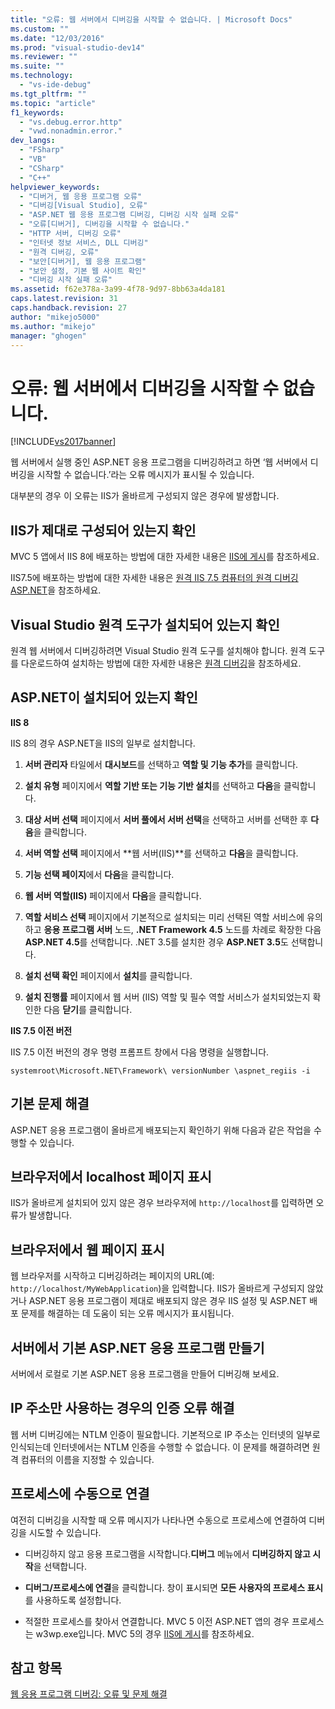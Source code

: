 ```yaml
---
title: "오류: 웹 서버에서 디버깅을 시작할 수 없습니다. | Microsoft Docs"
ms.custom: ""
ms.date: "12/03/2016"
ms.prod: "visual-studio-dev14"
ms.reviewer: ""
ms.suite: ""
ms.technology: 
  - "vs-ide-debug"
ms.tgt_pltfrm: ""
ms.topic: "article"
f1_keywords: 
  - "vs.debug.error.http"
  - "vwd.nonadmin.error."
dev_langs: 
  - "FSharp"
  - "VB"
  - "CSharp"
  - "C++"
helpviewer_keywords: 
  - "디버거, 웹 응용 프로그램 오류"
  - "디버깅[Visual Studio], 오류"
  - "ASP.NET 웹 응용 프로그램 디버깅, 디버깅 시작 실패 오류"
  - "오류[디버거], 디버깅을 시작할 수 없습니다."
  - "HTTP 서버, 디버깅 오류"
  - "인터넷 정보 서비스, DLL 디버깅"
  - "원격 디버깅, 오류"
  - "보안[디버거], 웹 응용 프로그램"
  - "보안 설정, 기본 웹 사이트 확인"
  - "디버깅 시작 실패 오류"
ms.assetid: f62e378a-3a99-4f78-9d97-8bb63a4da181
caps.latest.revision: 31
caps.handback.revision: 27
author: "mikejo5000"
ms.author: "mikejo"
manager: "ghogen"
---
```

# 오류: 웹 서버에서 디버깅을 시작할 수 없습니다.
[!INCLUDE[vs2017banner](../code-quality/includes/vs2017banner.md)]

웹 서버에서 실행 중인 ASP.NET 응용 프로그램을 디버깅하려고 하면 ‘웹 서버에서 디버깅을 시작할 수 없습니다.’라는 오류 메시지가 표시될 수 있습니다.  
  
 대부분의 경우 이 오류는 IIS가 올바르게 구성되지 않은 경우에 발생합니다.  
  
##  <a name="vxtbshttpservererrorsthingstocheck"></a> IIS가 제대로 구성되어 있는지 확인  
 MVC 5 앱에서 IIS 8에 배포하는 방법에 대한 자세한 내용은 [IIS에 게시](https://docs.asp.net/en/latest/publishing/iis.html)를 참조하세요.  
  
 IIS7.5에 배포하는 방법에 대한 자세한 내용은 [원격 IIS 7.5 컴퓨터의 원격 디버깅 ASP.NET](../debugger/remote-debugging-aspnet-on-a-remote-iis-7-5-computer.md)을 참조하세요.  
  
##  <a name="vxtbshttpservererrorswebapplicationsonremoteservers"></a> Visual Studio 원격 도구가 설치되어 있는지 확인  
 원격 웹 서버에서 디버깅하려면 Visual Studio 원격 도구를 설치해야 합니다. 원격 도구를 다운로드하여 설치하는 방법에 대한 자세한 내용은 [원격 디버깅](../debugger/remote-debugging.md)을 참조하세요.  
  
##  <a name="vxtbshttpservererrorsanchor2"></a> ASP.NET이 설치되어 있는지 확인  
 **IIS 8**  
  
 IIS 8의 경우 ASP.NET을 IIS의 일부로 설치합니다.  
  
1.  **서버 관리자** 타일에서 **대시보드**를 선택하고 **역할 및 기능 추가**를 클릭합니다.  
  
2.  **설치 유형** 페이지에서 **역할 기반 또는 기능 기반 설치**를 선택하고 **다음**을 클릭합니다.  
  
3.  **대상 서버 선택** 페이지에서 **서버 풀에서 서버 선택**을 선택하고 서버를 선택한 후 **다음**을 클릭합니다.  
  
4.  **서버 역할 선택** 페이지에서 **웹 서버\(IIS\)**를 선택하고 **다음**을 클릭합니다.  
  
5.  **기능 선택 페이지**에서 **다음**을 클릭합니다.  
  
6.  **웹 서버 역할\(IIS\)** 페이지에서 **다음**을 클릭합니다.  
  
7.  **역할 서비스 선택** 페이지에서 기본적으로 설치되는 미리 선택된 역할 서비스에 유의하고 **응용 프로그램 서버** 노드, **.NET Framework 4.5** 노드를 차례로 확장한 다음 **ASP.NET 4.5**를 선택합니다. .NET 3.5를 설치한 경우 **ASP.NET 3.5**도 선택합니다.  
  
8.  **설치 선택 확인** 페이지에서 **설치**를 클릭합니다.  
  
9. **설치 진행률** 페이지에서 웹 서버 \(IIS\) 역할 및 필수 역할 서비스가 설치되었는지 확인한 다음 **닫기**를 클릭합니다.  
  
 **IIS 7.5 이전 버전**  
  
 IIS 7.5 이전 버전의 경우 명령 프롬프트 창에서 다음 명령을 실행합니다.  
  
```  
systemroot\Microsoft.NET\Framework\ versionNumber \aspnet_regiis -i   
```  
  
## 기본 문제 해결  
 ASP.NET 응용 프로그램이 올바르게 배포되는지 확인하기 위해 다음과 같은 작업을 수행할 수 있습니다.  
  
## 브라우저에서 localhost 페이지 표시  
 IIS가 올바르게 설치되어 있지 않은 경우 브라우저에 `http://localhost`를 입력하면 오류가 발생합니다.  
  
## 브라우저에서 웹 페이지 표시  
 웹 브라우저를 시작하고 디버깅하려는 페이지의 URL\(예: `http://localhost/MyWebApplication`\)을 입력합니다. IIS가 올바르게 구성되지 않았거나 ASP.NET 응용 프로그램이 제대로 배포되지 않은 경우 IIS 설정 및 ASP.NET 배포 문제를 해결하는 데 도움이 되는 오류 메시지가 표시됩니다.  
  
## 서버에서 기본 ASP.NET 응용 프로그램 만들기  
 서버에서 로컬로 기본 ASP.NET 응용 프로그램을 만들어 디버깅해 보세요.  
  
## IP 주소만 사용하는 경우의 인증 오류 해결  
 웹 서버 디버깅에는 NTLM 인증이 필요합니다. 기본적으로 IP 주소는 인터넷의 일부로 인식되는데 인터넷에서는 NTLM 인증을 수행할 수 없습니다. 이 문제를 해결하려면 원격 컴퓨터의 이름을 지정할 수 있습니다.  
  
##  <a name="vxtbshttpservererrorsmanuallyattaching"></a> 프로세스에 수동으로 연결  
 여전히 디버깅을 시작할 때 오류 메시지가 나타나면 수동으로 프로세스에 연결하여 디버깅을 시도할 수 있습니다.  
  
-   디버깅하지 않고 응용 프로그램을 시작합니다.**디버그** 메뉴에서 **디버깅하지 않고 시작**을 선택합니다.  
  
-   **디버그\/프로세스에 연결**을 클릭합니다.  창이 표시되면 **모든 사용자의 프로세스 표시**를 사용하도록 설정합니다.  
  
-   적절한 프로세스를 찾아서 연결합니다. MVC 5 이전 ASP.NET 앱의 경우 프로세스는 w3wp.exe입니다. MVC 5의 경우 [IIS에 게시](https://docs.asp.net/en/latest/publishing/iis.html)를 참조하세요.  
  
## 참고 항목  
 [웹 응용 프로그램 디버깅: 오류 및 문제 해결](../debugger/debugging-web-applications-errors-and-troubleshooting.md)